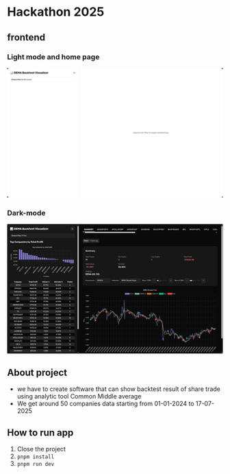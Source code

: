 # Hackathon 2025

## frontend

### Light mode and home page

![front end view](assets/empty-app.png)

### Dark-mode

![dark with input files data](assets/dark-mode-with-files.png)

## About project

- we have to create software that can show backtest result of share trade using analytic tool Common Middle average
- We get around 50 companies data starting from 01-01-2024 to 17-07-2025

## How to run app

1. Close the project
2. `pnpm install`
3. `pnpm run dev`
